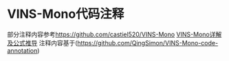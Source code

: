 # VINS-Mono代码注释
部分注释内容参考<a href="https://github.com/castiel520/VINS-Mono" target="_blank">https://github.com/castiel520/VINS-Mono</a>
[VINS-Mono详解及公式推导](https://github.com/QingSimon/VINS-Mono-code-annotation/blob/master/VINS-Mono%E8%AF%A6%E8%A7%A3.pdf)</n>
注释内容基于(https://github.com/QingSimon/VINS-Mono-code-annotation)
